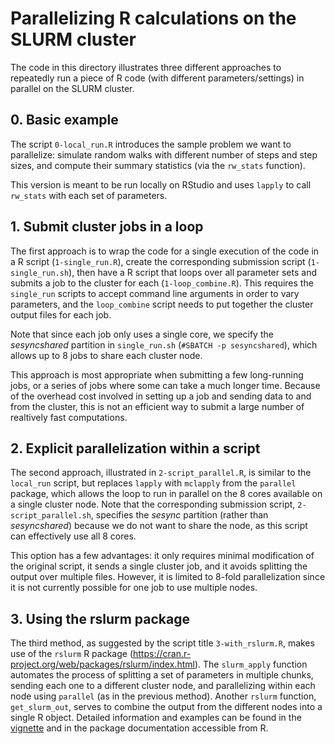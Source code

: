 # Parallelizing R calculations on the SLURM cluster

The code in this directory illustrates three different approaches to repeatedly
run a piece of R code (with different parameters/settings) in parallel on the
SLURM cluster. 

## 0. Basic example

The script `0-local_run.R` introduces the sample problem we want to parallelize:
simulate random walks with different number of steps and step sizes, and compute
their summary statistics (via the `rw_stats` function). 

This version is meant to be run locally on RStudio and uses `lapply` to call
`rw_stats` with each set of parameters. 


## 1. Submit cluster jobs in a loop

The first approach is to wrap the code for a single execution of the code in 
a R script (`1-single_run.R`), create the corresponding submission script
(`1-single_run.sh`), then have a R script that loops over all parameter sets
and submits a job to the cluster for each (`1-loop_combine.R`). This requires
the `single_run` scripts to accept command line arguments in order to vary
parameters, and the `loop_combine` script needs to put together the cluster
output files for each job.

Note that since each job only uses a single core, we specify the *sesyncshared*
partition in `single_run.sh` (`#SBATCH -p sesyncshared`), which allows up to
8 jobs to share each cluster node.

This approach is most appropriate when submitting a few long-running jobs, or 
a series of jobs where some can take a much longer time. Because of the overhead
cost involved in setting up a job and sending data to and from the cluster, this
is not an efficient way to submit a large number of realtively fast computations.


## 2. Explicit parallelization within a script

The second approach, illustrated in `2-script_parallel.R`, is similar to the
`local_run` script, but replaces `lapply` with `mclapply` from the `parallel` 
package, which allows the loop to run in parallel on the 8 cores available on
a single cluster node. Note that the corresponding submission script, 
`2-script_parallel.sh`, specifies the *sesync* partition (rather than
*sesyncshared*) because we do not want to share the node, as this script can 
effectively use all 8 cores.

This option has a few advantages: it only requires minimal modification of the 
original script, it sends a single cluster job, and it avoids splitting the 
output over multiple files. However, it is limited to 8-fold parallelization
since it is not currently possible for one job to use multiple nodes.


## 3. Using the rslurm package

The third method, as suggested by the script title `3-with_rslurm.R`, makes use
of the `rslurm` R package (https://cran.r-project.org/web/packages/rslurm/index.html). 
The `slurm_apply` function automates the process of splitting a set of parameters 
in multiple chunks, sending each one to a different cluster node, and parallelizing within
each node using `parallel` (as in the previous method). Another `rslurm` function,
`get_slurm_out`, serves to combine the output from the different nodes into a
single R object. Detailed information and examples can be found in the 
[vignette](https://cran.r-project.org/web/packages/rslurm/vignettes/rslurm-vignette.html) 
and in the package documentation accessible from R.